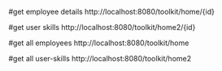 #get employee details
http://localhost:8080/toolkit/home/{id}

#get user skills
http://localhost:8080/toolkit/home2/{id}

#get all employees
http://localhost:8080/toolkit/home

#get all user-skills
http://localhost:8080/toolkit/home2